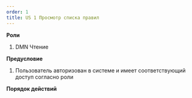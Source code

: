 ```yaml
---
order: 1
title: US 1 Просмотр списка правил
---
```


**Роли**

1. DMN Чтение

**Предусловие**

1. Пользователь авторизован в системе и имеет соответствующий доступ согласно роли

**Порядок действий**

<drawio path="./us-1-prosmotr-spiska-pravil.svg" width="331px" height="246px"/>

<note type="info">



</note>



<plant-uml path="./us-1-prosmotr-spiska-pravil.puml" width="110px" height="120px"/>




